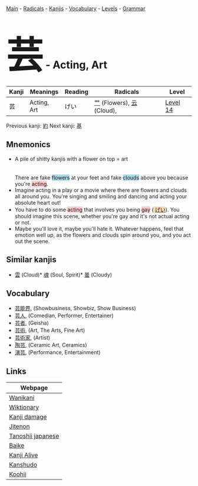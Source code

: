 <style> bigfont {font-size: 100px}</style>
[Main](../README.md) -
[Radicals](../radicals.md) -
[Kanjis](../kanjis.md) -
[Vocabulary](../vocabulary.md) -
[Levels](../levels.md) -
[Grammar](../grammar.md)
# <bigfont> 芸</bigfont> - Acting, Art 

| Kanji | Meanings | Reading | Radicals | Level |
| --- | --- | --- | --- | --- |
| 芸 | Acting, Art | げい | [艹](../radicals/艹.md) (Flowers), [云](../radicals/云.md) (Cloud),  | [Level 14](../levels/wk_level14.md) |

Previous kanji: [約](約.md) Next kanji: [基](基.md) 

## Mnemonics
 * A pile of shitty kanjis with a flower on top = art<br><br><br>There are fake <span style="background-color:#ADD8E6"> flowers</span> at your feet and fake <span style="background-color:#ADD8E6"> clouds</span> above you because you're <span style="background-color:#ffcccb"> acting</span>.
* Imagine acting in a play or a movie where there are flowers and clouds all around you. You're singing and smiling and dancing and acting your absolute heart out!
* You have to do some <span style="background-color:#ffcccb"> acting</span> that involves you being <span style="background-color:#ffcccb"> gay</span> (<span style="background-color:#fed8b1"> [げい](https://jisho.org/search/げい)</span>). You should imagine this scene, whether you're gay and it's not actual acting or not.
* Maybe you'll love it, maybe you'll hate it. Whatever happens, feel that emotion well up, as the flowers and clouds spin around you, and you act out the scene.


## Similar kanjis
 * [雲](雲.md) (Cloud)* [魂](魂.md) (Soul, Spirit)* [曇](曇.md) (Cloudy)


## Vocabulary
 * [芸能界](../vocabulary/芸.md), (Showbusiness, Showbiz, Show Business)
* [芸人](../vocabulary/芸.md), (Comedian, Performer, Entertainer)
* [芸者](../vocabulary/芸.md), (Geisha)
* [芸術](../vocabulary/芸.md), (Art, The Arts, Fine Art)
* [芸術家](../vocabulary/芸.md), (Artist)
* [陶芸](../vocabulary/芸.md), (Ceramic Art, Ceramics)
* [演芸](../vocabulary/芸.md), (Performance, Entertainment)



## Links 

| Webpage |
| --- |
| [Wanikani          ](https://www.wanikani.com/kanji/芸) |
| [Wiktionary        ](https://en.wiktionary.org/wiki/芸) |
| [Kanji damage      ](http://www.kanjidamage.com/kanji/search?utf8=✓&q=芸) |
| [Jitenon           ](https://jitenon.com/kanji/芸) |
| [Tanoshii japanese ](https://www.tanoshiijapanese.com/dictionary/kanji.cfm?k=芸) |
| [Baike             ](https://baike.baidu.com/item/芸) |
| [Kanji Alive       ](https://app.kanjialive.com/芸) |
| [Kanshudo          ](https://www.kanshudo.com/searchmn?q=芸) |
| [Koohii            ](https://kanji.koohii.com/study/kanji/芸) |
